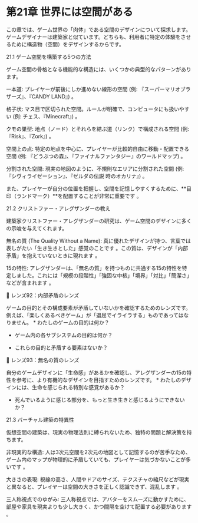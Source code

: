 # 第21章 世界には空間がある

この章では、ゲーム世界の「肉体」である空間のデザインについて探求します。ゲームデザイナーは建築家と似ています。どちらも、利用者に特定の体験をさせるために構造物（空間）をデザインするからです。

21.1 ゲーム空間を構築する5つの方法

ゲーム空間の骨格となる機能的な構造には、いくつかの典型的なパターンがあります。

一本道: プレイヤーが前後にしか進めない線形の空間 (例: 『スーパーマリオブラザーズ』、『CANDY LAND』) 。

格子状: マス目で区切られた空間。ルールが明確で、コンピュータにも扱いやすい (例: チェス、『Minecraft』) 。

クモの巣型: 地点（ノード）とそれらを結ぶ道（リンク）で構成される空間 (例: 『Risk』、『Zork』) 。

空間上の点: 特定の地点を中心に、プレイヤーが比較的自由に移動・配置できる空間 (例: 『どうぶつの森』、『ファイナルファンタジー』のワールドマップ) 。

分割された空間: 現実の地図のように、不規則なエリアに分割された空間 (例: 『シヴィライゼーション』、『ゼルダの伝説 時のオカリナ』) 。

また、プレイヤーが自分の位置を把握し、空間を記憶しやすくするために、**目印（ランドマーク）**を配置することが非常に重要です 。

21.2 クリストファー・アレグザンダーの教え

建築家クリストファー・アレグザンダーの研究は、ゲーム空間のデザインに多くの示唆を与えてくれます。

無名の質 (The Quality Without a Name): 真に優れたデザインが持つ、言葉では表しがたい「生き生きとした」感覚のことです 。この質は、デザインが「内部矛盾」を抱えていないときに現れます 。

15の特性: アレグザンダーは、「無名の質」を持つものに共通する15の特性を特定しました。これには「規模の段階性」「強固な中核」「境界」「対比」「簡潔さ」などが含まれます 。

💎 レンズ92：内部矛盾のレンズ

ゲームの目的とその構成要素が矛盾していないかを確認するためのレンズです。例えば、「楽しくあるべきゲーム」が「退屈でイライラする」ものであってはなりません。 * わたしのゲームの目的は何か？

* ゲーム内の各サブシステムの目的は何か？

* これらの目的と矛盾する要素はないか？

💎 レンズ93：無名の質のレンズ

自分のゲームデザインに「生命感」があるかを確認し、アレグザンダーの15の特性を参考に、より有機的なデザインを目指すためのレンズです。 * わたしのデザインには、生命を感じられる特別な感覚があるか？

* 死んでいるように感じる部分を、もっと生き生きと感じるようにできないか？

21.3 バーチャル建築の特異性

仮想空間の建築は、現実の物理法則に縛られないため、独特の問題と解決策を持ちます。

非現実的な構造: 人は3次元空間を2次元の地図として記憶するのが苦手なため、ゲーム内のマップが物理的に矛盾していても、プレイヤーは気づかないことが多いです 。

大きさの表現: 視線の高さ、人間やドアのサイズ、テクスチャの縮尺などが現実と異なると、プレイヤーは空間の大きさを正しく認識できず、混乱します 。

三人称視点でのゆがみ: 三人称視点では、アバターをスムーズに動かすために、部屋や家具を現実よりも少し大きく、かつ間隔を空けて配置する必要があります 。



